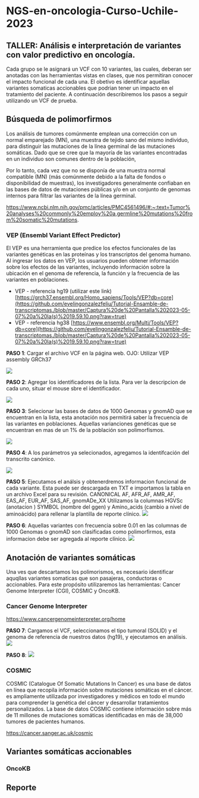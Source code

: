 # NGS-en-oncologia-Curso-Uchile-2023

##  TALLER: Análisis e interpretación de variantes con valor predictivo en oncología. 

Cada grupo se le asignará un VCF con 10 variantes, las cuales, deberan ser anotadas con las  herramientas vistas en clases, que nos permitiran conocer el impacto funcional de cada una.
El obetivo es identificar aquellas variantes somaticas accionables que podrian tener un impacto en el tratamiento del paciente. A continuación describiremos los pasos a seguir utilizando un VCF de prueba. 

## Búsqueda de polimorfirmos ##

Los análisis de tumores comúnmente emplean una corrección con un normal emparejado (MN), una muestra de tejido sano del mismo individuo, para distinguir las mutaciones de la línea germinal de las mutaciones somáticas. Dado que se cree que la mayoría de las variantes encontradas en un individuo son comunes dentro de la población,

Por lo tanto, cada vez que no se disponía de una muestra normal compatible (MN) (más comúnmente debido a la falta de fondos o disponibilidad de muestras), los investigadores generalmente confiaban en las bases de datos de mutaciones públicas y/o en un conjunto de genomas internos para filtrar las variantes de la línea germinal.

https://www.ncbi.nlm.nih.gov/pmc/articles/PMC4561496/#:~:text=Tumor%20analyses%20commonly%20employ%20a,germline%20mutations%20from%20somatic%20mutations.

### VEP (Ensembl Variant Effect Predictor) ###

El VEP es una herramienta que predice los efectos funcionales de las variantes genéticas en las proteínas y los transcriptos del genoma humano. Al ingresar los datos en VEP, los usuarios pueden obtener información sobre los efectos de las variantes, incluyendo información sobre la ubicación en el genoma de referencia, la función y la frecuencia de las variantes en poblaciones.

* VEP - referencia hg19 (utilizar este link)
[https://grch37.ensembl.org/Homo_sapiens/Tools/VEP?db=core](https://github.com/evelingonzalezfeliu/Tutorial-Ensamble-de-transcriptomas./blob/master/Captura%20de%20Pantalla%202023-05-07%20a%20la(s)%2019.59.10.png?raw=true)
* VEP - referencia hg38
[https://www.ensembl.org/Multi/Tools/VEP?db=core](https://github.com/evelingonzalezfeliu/Tutorial-Ensamble-de-transcriptomas./blob/master/Captura%20de%20Pantalla%202023-05-07%20a%20la(s)%2019.59.10.png?raw=true)

**PASO 1**: Cargar el archivo VCF en la página web. OJO: Utilizar VEP assembly GRCh37

![](https://github.com/evelingonzalezfeliu/Tutorial-Ensamble-de-transcriptomas./blob/master/Captura%20de%20Pantalla%202023-05-07%20a%20la(s)%2019.52.13.png?raw=true)

**PASO 2**: Agregar los identificadores de la lista. Para ver la descripcion de cada uno, situar el mouse sbre el identificador.

![](https://github.com/evelingonzalezfeliu/Tutorial-Ensamble-de-transcriptomas./blob/master/Captura%20de%20Pantalla%202023-05-07%20a%20la(s)%2019.52.51.png?raw=true)

**PASO 3**: Selecionar las bases de datos de 1000 Genomas y gnomAD que se encuentran en la lista, esta anotación nos permitirá saber la frecuencia de las variantes en poblaciones. Aquellas varianciones genéticas que se encuentran en mas de un 1% de la población son polimorfismos.

![](https://github.com/evelingonzalezfeliu/Tutorial-Ensamble-de-transcriptomas./blob/master/Captura%20de%20Pantalla%202023-05-07%20a%20la(s)%2019.53.17.png?raw=true)

**PASO 4**: A los parámetros ya selecionados, agregamos la identifcación del transcrito canónico. 

![](https://github.com/evelingonzalezfeliu/Tutorial-Ensamble-de-transcriptomas./blob/master/Captura%20de%20Pantalla%202023-05-07%20a%20la(s)%2019.59.10.png?raw=true)

**PASO 5**: Ejecutamos el análsis y obtenerdremos informacion funcional de cada variante. Esta puede ser descargada en TXT e importamos la tabla en un archivo Excel para su revisión. 
CANONICAL 
AF, AFR\_AF, AMR\_AF,	EAS\_AF, EUR\_AF, SAS\_AF, gnomADe\_XX
Utilizamos la columnas HGVSc (anotacion ) SYMBOL (nombre del ggen)  y Amino_acids (cambio a nivel de aminoácido) para rellenar la plantilla de reporte clínico.	
![](https://github.com/evelingonzalezfeliu/Tutorial-Ensamble-de-transcriptomas./blob/master/Captura%20de%20Pantalla%202023-05-07%20a%20la(s)%2022.12.40.png?raw=true)

**PASO 6**: Aquellas variantes con frecuencia sobre 0.01 en las columnas de 1000 Genomas o gnomAD son clasificadas como polimorfirmos, esta informacion debe ser agregada al reporte clínico.
![](https://github.com/evelingonzalezfeliu/Tutorial-Ensamble-de-transcriptomas./blob/master/Captura%20de%20Pantalla%202023-05-08%20a%20la(s)%2000.50.33.png?raw=true)

## Anotación de variantes somáticas ##

Una ves que descartamos los polimorismos, es necesario identificar aquqllas variantes somaticas que son pasajeras, conductoras o accionables. Para este propósito utilizaremos las herramientas: Cancer Genome Interpreter (CGI), COSMIC y OncoKB.

### Cancer Genome Interpreter ###



[https://www.cancergenomeinterpreter.org/home
]()

**PASO 7**: Cargamos el VCF, seleccionamos el tipo tumoral (SOLID) y el genoma de referencia de nuestros datos (hg19), y  ejecutamos en análisis.
![](https://github.com/evelingonzalezfeliu/Tutorial-Ensamble-de-transcriptomas./blob/master/Captura%20de%20Pantalla%202023-05-07%20a%20la(s)%2022.28.05.png?raw=true)

**PASO 8**:
![](https://github.com/evelingonzalezfeliu/Tutorial-Ensamble-de-transcriptomas./blob/master/Captura%20de%20Pantalla%202023-05-08%20a%20la(s)%2001.31.27.png?raw=true)

### COSMIC ###

COSMIC (Catalogue Of Somatic Mutations In Cancer) es una base de datos en línea que recopila información sobre mutaciones somáticas en el cáncer.  es ampliamente utilizada por investigadores y médicos en todo el mundo para comprender la genética del cáncer y desarrollar tratamientos personalizados. La base de datos COSMIC contiene información sobre más de 11 millones de mutaciones somáticas identificadas en más de 38,000 tumores de pacientes humanos.

https://cancer.sanger.ac.uk/cosmic

## Variantes somáticas accionables ##

### OncoKB ###

## Reporte
